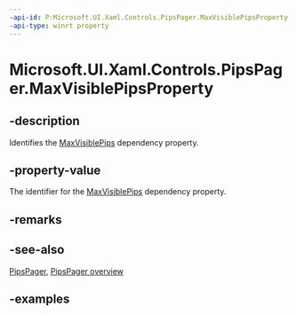 ```yaml
---
-api-id: P:Microsoft.UI.Xaml.Controls.PipsPager.MaxVisiblePipsProperty
-api-type: winrt property
---
```


# Microsoft.UI.Xaml.Controls.PipsPager.MaxVisiblePipsProperty

<!--
public static Windows.UI.Xaml.DependencyProperty MaxVisiblePipsProperty { get; }
-->

## -description

Identifies the [MaxVisiblePips](pipspager_maxvisiblepips.md) dependency property.

## -property-value

The identifier for the [MaxVisiblePips](pipspager_maxvisiblepips.md) dependency property.

## -remarks

## -see-also

[PipsPager](pipspager.md), [PipsPager overview](/windows/uwp/design/controls-and-patterns/pipspager)

## -examples
